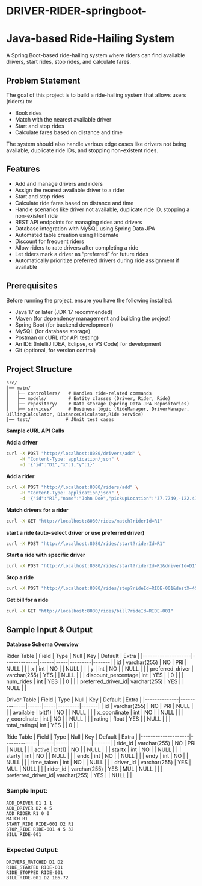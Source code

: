 # DRIVER-RIDER-springboot-


# Java-based Ride-Hailing System

A Spring Boot-based ride-hailing system where riders can find available drivers, start rides, stop rides, and calculate fares.

## Problem Statement

The goal of this project is to build a ride-hailing system that allows users (riders) to:

- Book rides
- Match with the nearest available driver
- Start and stop rides
- Calculate fares based on distance and time

The system should also handle various edge cases like drivers not being available, duplicate ride IDs, and stopping non-existent rides.

## Features

- Add and manage drivers and riders
- Assign the nearest available driver to a rider
- Start and stop rides
- Calculate ride fares based on distance and time
- Handle scenarios like driver not available, duplicate ride ID, stopping a non-existent ride
- REST API endpoints for managing rides and drivers
- Database integration with MySQL using Spring Data JPA
- Automated table creation using Hibernate
- Discount for frequent riders
- Allow riders to rate drivers after completing a ride
- Let riders mark a driver as “preferred” for future rides
- Automatically prioritize preferred drivers during ride assignment if available

## Prerequisites

Before running the project, ensure you have the following installed:

- Java 17 or later (JDK 17 recommended)
- Maven (for dependency management and building the project)
- Spring Boot (for backend development)
- MySQL (for database storage)
- Postman or cURL (for API testing)
- An IDE (IntelliJ IDEA, Eclipse, or VS Code) for development
- Git (optional, for version control)

## Project Structure

```
src/
│── main/
│   ├── controllers/   # Handles ride-related commands
│   ├── models/        # Entity classes (Driver, Rider, Ride)
│   ├── repository/    # Data storage (Spring Data JPA Repositories)
│   ├── services/      # Business logic (RideManager, DriverManager, BillingCalculator, DistanceCalculator,Ride service)
│── test/             # JUnit test cases
```

**Sample cURL API Calls**

**Add a driver**
```bash
curl -X POST "http://localhost:8080/drivers/add" \
     -H "Content-Type: application/json" \
     -d '{"id":"D1","x":1,"y":1}'
```
**Add a rider**
```bash
curl -X POST "http://localhost:8080/riders/add" \
     -H "Content-Type: application/json" \
     -d '{"id":"R1","name":"John Doe","pickupLocation":"37.7749,-122.4194"}'
```
**Match drivers for a rider**
```bash
curl -X GET "http://localhost:8080/rides/match?riderId=R1"
```
**start a ride (auto-select driver or use preferred driver)**
```bash
curl -X POST "http://localhost:8080/rides/start?riderId=R1"
```
**Start a ride with specific driver**
```bash
curl -X POST "http://localhost:8080/rides/start?riderId=R1&driverId=D1"
```
**Stop a ride**
```bash
curl -X POST "http://localhost:8080/rides/stop?rideId=RIDE-001&destX=4&destY=5&Timetaken=32"
```
**Get bill for a ride**
```bash
curl -X GET "http://localhost:8080/rides/bill?rideId=RIDE-001"
```
## Sample Input & Output

**Database Schema Overview**

Rider Table
| Field               | Type         | Null | Key | Default | Extra |
|--------------------|--------------|------|-----|---------|-------|
| id                 | varchar(255) | NO   | PRI | NULL    |       |
| x                  | int          | NO   |     | NULL    |       |
| y                  | int          | NO   |     | NULL    |       |
| preferred_driver   | varchar(255) | YES  |     | NULL    |       |
| discount_percentage| int          | YES  |     | 0       |       |
| num_rides          | int          | YES  |     | 0       |       |
| preferred_driver_id| varchar(255) | YES  |     | NULL    |       |

Driver Table
| Field         | Type         | Null | Key | Default | Extra |
|--------------|--------------|------|-----|---------|-------|
| id           | varchar(255) | NO   | PRI | NULL    |       |
| available    | bit(1)       | NO   |     | NULL    |       |
| x_coordinate | int          | NO   |     | NULL    |       |
| y_coordinate | int          | NO   |     | NULL    |       |
| rating       | float        | YES  |     | NULL    |       |
| total_ratings| int          | YES  |     | 0       |       |

Ride Table
| Field               | Type         | Null | Key | Default | Extra |
|--------------------|--------------|------|-----|---------|-------|
| ride_id            | varchar(255) | NO   | PRI | NULL    |       |
| active             | bit(1)       | NO   |     | NULL    |       |
| startx             | int          | NO   |     | NULL    |       |
| starty             | int          | NO   |     | NULL    |       |
| endx               | int          | NO   |     | NULL    |       |
| endy               | int          | NO   |     | NULL    |       |
| time_taken         | int          | NO   |     | NULL    |       |
| driver_id          | varchar(255) | YES  | MUL | NULL    |       |
| rider_id           | varchar(255) | YES  | MUL | NULL    |       |
| preferred_driver_id| varchar(255) | YES  |     | NULL    |       |

### Sample Input:
```
ADD_DRIVER D1 1 1
ADD_DRIVER D2 4 5
ADD_RIDER R1 0 0
MATCH R1
START_RIDE RIDE-001 D2 R1
STOP_RIDE RIDE-001 4 5 32
BILL RIDE-001
```

### Expected Output:
```
DRIVERS_MATCHED D1 D2
RIDE_STARTED RIDE-001
RIDE_STOPPED RIDE-001
BILL RIDE-001 D2 186.72
```

